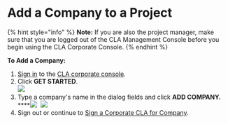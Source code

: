 # Add a Company to a Project

{% hint style="info" %}
**Note:** If you are also the project manager, make sure that you are logged out of the CLA Management Console before you begin using the CLA Corporate Console.
{% endhint %}

**To Add a Company:**

1. ​[Sign in](sign-in-to-the-easycla-corporate-console.md) to the [CLA corporate console](https://easycla.lfx.linuxfoundation.org/#/).
2. Click **GET STARTED**.\
   ![](../../../.gitbook/assets/add-company-get-started.png)
3. Type a company's name in the dialog fields and click **ADD COMPANY.**\
   \*\*\*\*![](../../../.gitbook/assets/add-company.png) ​​ ![](https://github.com/communitybridge/docs/blob/master/easycla/v1-deprecated/cla-manager/broken-reference)
4. Sign out or continue to [Sign a Corporate CLA for Company](sign-a-corporate-cla-for-company.md).
